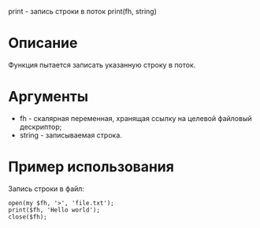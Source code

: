 print - запись строки в поток
    print(fh, string)

Описание
========

Функция пытается записать указанную строку в поток.

Аргументы
=========

* fh - скалярная переменная, хранящая ссылку на целевой файловый дескриптор;
* string - записываемая строка.

Пример использования
====================

Запись строки в файл:

    open(my $fh, '>', 'file.txt');
    print($fh, 'Hello world');
    close($fh);
